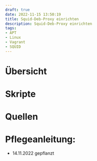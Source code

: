 ```yaml
---
draft: true
date: 2022-11-15 13:50:19
title: Squid-Deb-Proxy einrichten
description: Squid-Deb-Proxy einrichten
tags: 
- APT
- Linux
- Vagrant
- SQUID
---
```


# Übersicht

# Skripte

# Quellen

# Pflegeanleitung:
- 14.11.2022 gepflanzt